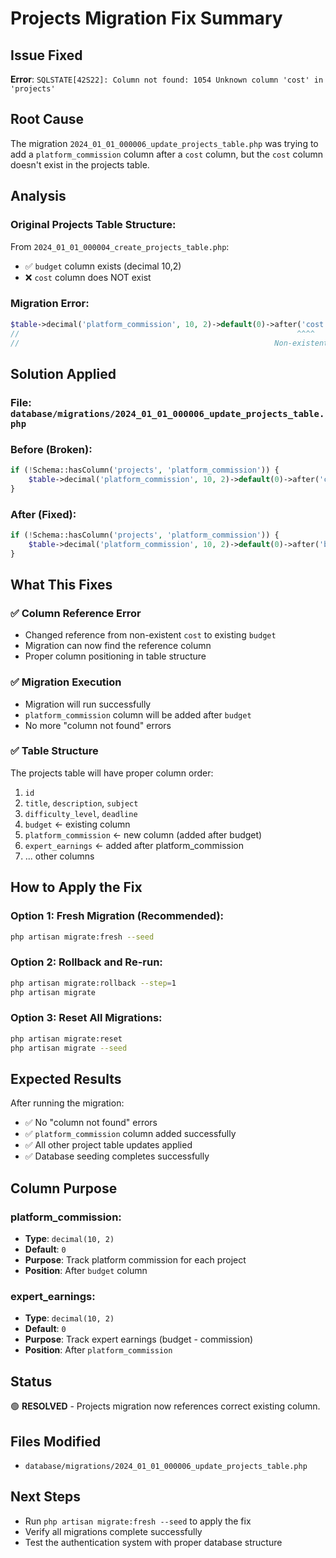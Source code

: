 # Projects Migration Fix Summary

## Issue Fixed
**Error**: `SQLSTATE[42S22]: Column not found: 1054 Unknown column 'cost' in 'projects'`

## Root Cause
The migration `2024_01_01_000006_update_projects_table.php` was trying to add a `platform_commission` column after a `cost` column, but the `cost` column doesn't exist in the projects table.

## Analysis

### **Original Projects Table Structure**:
From `2024_01_01_000004_create_projects_table.php`:
- ✅ `budget` column exists (decimal 10,2)
- ❌ `cost` column does NOT exist

### **Migration Error**:
```php
$table->decimal('platform_commission', 10, 2)->default(0)->after('cost');
//                                                              ^^^^
//                                                         Non-existent column
```

## Solution Applied

### **File**: `database/migrations/2024_01_01_000006_update_projects_table.php`

### **Before** (Broken):
```php
if (!Schema::hasColumn('projects', 'platform_commission')) {
    $table->decimal('platform_commission', 10, 2)->default(0)->after('cost');
}
```

### **After** (Fixed):
```php
if (!Schema::hasColumn('projects', 'platform_commission')) {
    $table->decimal('platform_commission', 10, 2)->default(0)->after('budget');
}
```

## What This Fixes

### ✅ **Column Reference Error**
- Changed reference from non-existent `cost` to existing `budget`
- Migration can now find the reference column
- Proper column positioning in table structure

### ✅ **Migration Execution**
- Migration will run successfully
- `platform_commission` column will be added after `budget`
- No more "column not found" errors

### ✅ **Table Structure**
The projects table will have proper column order:
1. `id`
2. `title`, `description`, `subject`
3. `difficulty_level`, `deadline`
4. `budget` ← existing column
5. `platform_commission` ← new column (added after budget)
6. `expert_earnings` ← added after platform_commission
7. ... other columns

## How to Apply the Fix

### **Option 1: Fresh Migration** (Recommended):
```bash
php artisan migrate:fresh --seed
```

### **Option 2: Rollback and Re-run**:
```bash
php artisan migrate:rollback --step=1
php artisan migrate
```

### **Option 3: Reset All Migrations**:
```bash
php artisan migrate:reset
php artisan migrate --seed
```

## Expected Results

After running the migration:
- ✅ No "column not found" errors
- ✅ `platform_commission` column added successfully
- ✅ All other project table updates applied
- ✅ Database seeding completes successfully

## Column Purpose

### **platform_commission**:
- **Type**: `decimal(10, 2)`
- **Default**: `0`
- **Purpose**: Track platform commission for each project
- **Position**: After `budget` column

### **expert_earnings**:
- **Type**: `decimal(10, 2)`  
- **Default**: `0`
- **Purpose**: Track expert earnings (budget - commission)
- **Position**: After `platform_commission`

## Status
🟢 **RESOLVED** - Projects migration now references correct existing column.

## Files Modified
- `database/migrations/2024_01_01_000006_update_projects_table.php`

## Next Steps
- Run `php artisan migrate:fresh --seed` to apply the fix
- Verify all migrations complete successfully
- Test the authentication system with proper database structure
